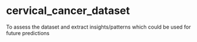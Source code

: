 # cervical_cancer_dataset
To assess the dataset and extract insights/patterns which could be used for future predictions

